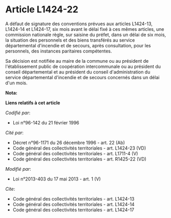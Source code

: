 # Article L1424-22

A défaut de signature des conventions prévues aux articles L1424-13, L1424-14 et L1424-17, six mois avant le délai fixé à ces
mêmes articles, une commission nationale règle, sur saisine du préfet, dans un délai de six mois, la situation des personnels
et des biens transférés au service départemental d'incendie et de secours, après consultation, pour les personnels, des
instances paritaires compétentes. 

Sa décision est notifiée au maire de la commune ou au président de l'établissement public de coopération intercommunale ou au
président du conseil départemental  et au président du conseil d'administration du service départemental d'incendie et de
secours concernés dans un délai d'un mois.

**Nota:**



**Liens relatifs à cet article**

_Codifié par_:

  - Loi n°96-142 du 21 février 1996

_Cité par_:

  - Décret n°96-1171 du 26 décembre 1996 - art. 22 (Ab)
  - Code général des collectivités territoriales - art. L1424-23 (VD)
  - Code général des collectivités territoriales - art. L1711-4 (V)
  - Code général des collectivités territoriales - art. R1425-22 (VD)

_Modifié par_:

  - Loi n°2013-403 du 17 mai 2013 - art. 1 (V)

_Cite_:

  - Code général des collectivités territoriales - art. L1424-13
  - Code général des collectivités territoriales - art. L1424-14
  - Code général des collectivités territoriales - art. L1424-17
